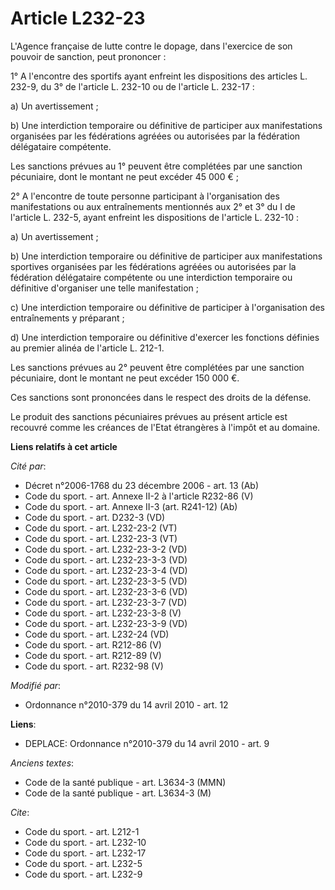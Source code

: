 # Article L232-23

L'Agence française de lutte contre le dopage, dans l'exercice de son pouvoir de sanction, peut prononcer : 

1° A l'encontre des sportifs ayant enfreint les dispositions des articles L. 232-9, du 3° de l'article L. 232-10 ou de
l'article L. 232-17 : 

a) Un avertissement ; 

b) Une interdiction temporaire ou définitive de participer aux manifestations organisées par les fédérations agréées ou
autorisées par la fédération délégataire compétente. 

Les sanctions prévues au 1° peuvent être complétées par une sanction pécuniaire, dont le montant ne peut excéder 45 000 € ; 

2° A l'encontre de toute personne participant à l'organisation des manifestations ou aux entraînements mentionnés aux 2° et
3° du I de l'article L. 232-5, ayant enfreint les dispositions de l'article L. 232-10 : 

a) Un avertissement ; 

b) Une interdiction temporaire ou définitive de participer aux manifestations sportives organisées par les fédérations
agréées ou autorisées par la fédération délégataire compétente ou une interdiction temporaire ou définitive d'organiser une
telle manifestation ; 

c) Une interdiction temporaire ou définitive de participer à l'organisation des entraînements y préparant ; 

d) Une interdiction temporaire ou définitive d'exercer les fonctions définies au premier alinéa de l'article L. 212-1. 

Les sanctions prévues au 2° peuvent être complétées par une sanction pécuniaire, dont le montant ne peut excéder 150 000 €. 

Ces sanctions sont prononcées dans le respect des droits de la défense. 

Le produit des sanctions pécuniaires prévues au présent article est recouvré comme les créances de l'Etat étrangères à
l'impôt et au domaine.

**Liens relatifs à cet article**

_Cité par_:

  - Décret n°2006-1768 du 23 décembre 2006 - art. 13 (Ab)
  - Code du sport. - art. Annexe II-2 à l'article R232-86 (V)
  - Code du sport. - art. Annexe II-3 (art. R241-12) (Ab)
  - Code du sport. - art. D232-3 (VD)
  - Code du sport. - art. L232-23-2 (VT)
  - Code du sport. - art. L232-23-3 (VT)
  - Code du sport. - art. L232-23-3-2 (VD)
  - Code du sport. - art. L232-23-3-3 (VD)
  - Code du sport. - art. L232-23-3-4 (VD)
  - Code du sport. - art. L232-23-3-5 (VD)
  - Code du sport. - art. L232-23-3-6 (VD)
  - Code du sport. - art. L232-23-3-7 (VD)
  - Code du sport. - art. L232-23-3-8 (V)
  - Code du sport. - art. L232-23-3-9 (VD)
  - Code du sport. - art. L232-24 (VD)
  - Code du sport. - art. R212-86 (V)
  - Code du sport. - art. R212-89 (V)
  - Code du sport. - art. R232-98 (V)

_Modifié par_:

  - Ordonnance n°2010-379 du 14 avril 2010 - art. 12

**Liens**:

  - DEPLACE: Ordonnance n°2010-379 du 14 avril 2010 - art. 9

_Anciens textes_:

  - Code de la santé publique - art. L3634-3 (MMN)
  - Code de la santé publique - art. L3634-3 (M)

_Cite_:

  - Code du sport. - art. L212-1
  - Code du sport. - art. L232-10
  - Code du sport. - art. L232-17
  - Code du sport. - art. L232-5
  - Code du sport. - art. L232-9
